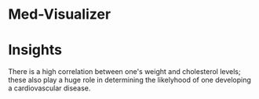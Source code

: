 # Med-Visualizer

# Insights
There is a high correlation between one's weight and cholesterol levels; these also play a huge role in determining the likelyhood of one developing a cardiovascular disease. 
